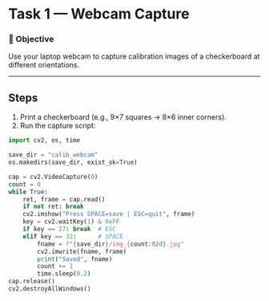 # Task 1 — Webcam Capture

### 🎯 Objective
Use your laptop webcam to capture calibration images of a checkerboard at different orientations.

---

## Steps
1. Print a checkerboard (e.g., 9×7 squares → 8×6 inner corners).
2. Run the capture script:

```python
import cv2, os, time

save_dir = "calib_webcam"
os.makedirs(save_dir, exist_ok=True)

cap = cv2.VideoCapture(0)
count = 0
while True:
    ret, frame = cap.read()
    if not ret: break
    cv2.imshow("Press SPACE=save | ESC=quit", frame)
    key = cv2.waitKey(1) & 0xFF
    if key == 27: break  # ESC
    elif key == 32:      # SPACE
        fname = f"{save_dir}/img_{count:02d}.jpg"
        cv2.imwrite(fname, frame)
        print("Saved", fname)
        count += 1
        time.sleep(0.2)
cap.release()
cv2.destroyAllWindows()
